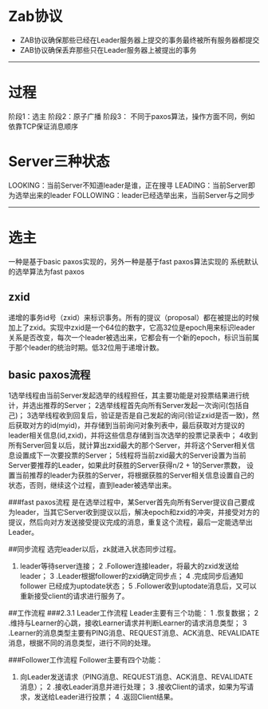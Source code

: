 # Zab协议
* ZAB协议确保那些已经在Leader服务器上提交的事务最终被所有服务器都提交
* ZAB协议确保丢弃那些只在Leader服务器上被提出的事务

---
# 过程
阶段1：选主
阶段2：原子广播
阶段3：
不同于paxos算法，操作方面不同，例如依靠TCP保证消息顺序

# Server三种状态
LOOKING：当前Server不知道leader是谁，正在搜寻
LEADING：当前Server即为选举出来的leader
FOLLOWING：leader已经选举出来，当前Server与之同步

---
# 选主
一种是基于basic paxos实现的，另外一种是基于fast paxos算法实现的
系统默认的选举算法为fast paxos

## zxid
递增的事务id号（zxid）来标识事务。所有的提议（proposal）都在被提出的时候加上了zxid。实现中zxid是一个64位的数字，它高32位是epoch用来标识leader关系是否改变，每次一个leader被选出来，它都会有一个新的epoch，标识当前属于那个leader的统治时期。低32位用于递增计数。

## basic paxos流程
1选举线程由当前Server发起选举的线程担任，其主要功能是对投票结果进行统计，并选出推荐的Server；
2选举线程首先向所有Server发起一次询问(包括自己)；
3选举线程收到回复后，验证是否是自己发起的询问(验证zxid是否一致)，然后获取对方的id(myid)，并存储到当前询问对象列表中，最后获取对方提议的leader相关信息(id,zxid)，并将这些信息存储到当次选举的投票记录表中；
4收到所有Server回复以后，就计算出zxid最大的那个Server，并将这个Server相关信息设置成下一次要投票的Server；
5线程将当前zxid最大的Server设置为当前Server要推荐的Leader，如果此时获胜的Server获得n/2 + 1的Server票数， 设置当前推荐的leader为获胜的Server，将根据获胜的Server相关信息设置自己的状态，否则，继续这个过程，直到leader被选举出来。

###fast paxos流程
是在选举过程中，某Server首先向所有Server提议自己要成为leader，当其它Server收到提议以后，解决epoch和zxid的冲突，并接受对方的提议，然后向对方发送接受提议完成的消息，重复这个流程，最后一定能选举出Leader。

##同步流程
选完leader以后，zk就进入状态同步过程。
1. leader等待server连接；
2 .Follower连接leader，将最大的zxid发送给leader；
3 .Leader根据follower的zxid确定同步点；
4 .完成同步后通知follower 已经成为uptodate状态；
5 .Follower收到uptodate消息后，又可以重新接受client的请求进行服务了。

##工作流程
###2.3.1 Leader工作流程
Leader主要有三个功能：
1 .恢复数据；
2 .维持与Learner的心跳，接收Learner请求并判断Learner的请求消息类型；
3 .Learner的消息类型主要有PING消息、REQUEST消息、ACK消息、REVALIDATE消息，根据不同的消息类型，进行不同的处理。

###Follower工作流程
Follower主要有四个功能：
1. 向Leader发送请求（PING消息、REQUEST消息、ACK消息、REVALIDATE消息）；
2 .接收Leader消息并进行处理；
3 .接收Client的请求，如果为写请求，发送给Leader进行投票；
4 .返回Client结果。

